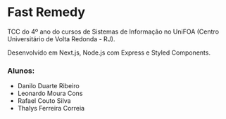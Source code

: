 # Fast Remedy

TCC do 4º ano do cursos de Sistemas de Informação no UniFOA (Centro Universitário de Volta Redonda - RJ).

Desenvolvido em Next.js, Node.js com Express e Styled Components.

### Alunos:

-   Danilo Duarte Ribeiro
-   Leonardo Moura Cons
-   Rafael Couto Silva
-   Thalys Ferreira Correia
